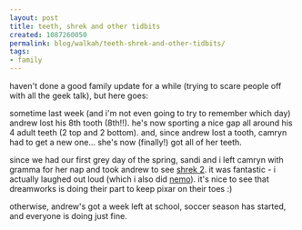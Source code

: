 ```yaml
---
layout: post
title: teeth, shrek and other tidbits
created: 1087260050
permalink: blog/walkah/teeth-shrek-and-other-tidbits/
tags:
- family
---
```

haven't done a good family update for a while (trying to scare people off with all the geek talk), but here goes:

sometime last week (and i'm not even going to try to remember which day) andrew lost his 8th tooth (8th!!). he's now sporting a nice gap all around his 4 adult teeth (2 top and 2 bottom).  and, since andrew lost a tooth, camryn had to get a new one... she's now (finally!) got all of her teeth.

since we had our first grey day of the spring, sandi and i left camryn with gramma for her nap and took andrew to see <a href="http://shrek2.com/" title="shrek 2">shrek 2</a>. it was fantastic - i actually laughed out loud (which i also did <a href="http://www.pixar.com/featurefilms/nemo/" title="nemo">nemo</a>). it's nice to see that dreamworks is doing their part to keep pixar on their toes :)

otherwise, andrew's got a week left at school, soccer season has started, and everyone is doing just fine.
